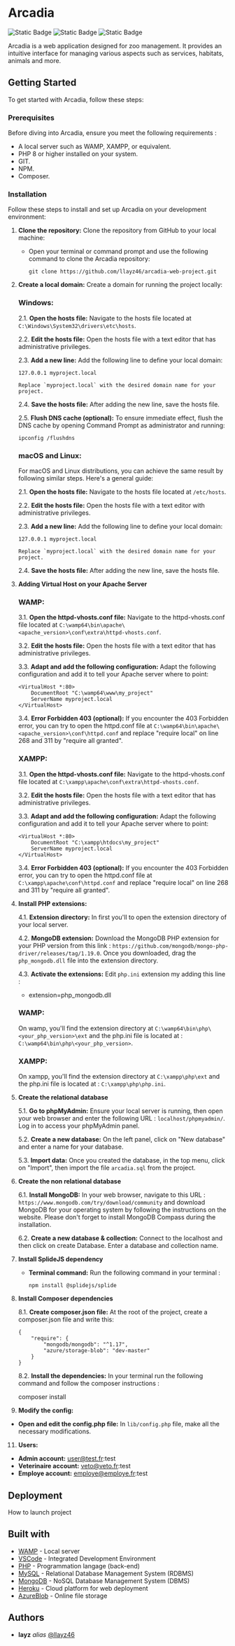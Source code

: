 # Arcadia

![Static Badge](https://img.shields.io/badge/MADES_WITH-MYSQL-%234479a1?style=for-the-badge&labelColor=%236ca4cc&link=llayz.fr) ![Static Badge](https://img.shields.io/badge/MADES_WITH-MONGODB-%2300ED64?style=for-the-badge&labelColor=0DAA4F&link=llayz.fr) ![Static Badge](https://img.shields.io/badge/MADES_WITH-PHP-%2345a4b8?style=for-the-badge&labelColor=%2338c1d0&link=llayz.fr) 

Arcadia is a web application designed for zoo management. It provides an intuitive interface for managing various aspects such as services, habitats, animals and more.

## Getting Started

To get started with Arcadia, follow these steps:

### Prerequisites

Before diving into Arcadia, ensure you meet the following requirements :

- A local server such as WAMP, XAMPP, or equivalent.
- PHP 8 or higher installed on your system.
- GIT.
- NPM.
- Composer.

### Installation

Follow these steps to install and set up Arcadia on your development environment:

1.  **Clone the repository:** Clone the repository from GitHub to your local machine:

    - Open your terminal or command prompt and use the following command to clone the Arcadia repository:

        ```
        git clone https://github.com/llayz46/arcadia-web-project.git
        ```

2.  **Create a local domain:** Create a domain for running the project locally:

    ### Windows:

    2.1. **Open the hosts file:** Navigate to the hosts file located at `C:\Windows\System32\drivers\etc\hosts`.

    2.2. **Edit the hosts file:** Open the hosts file with a text editor that has administrative privileges.

    2.3. **Add a new line:** Add the following line to define your local domain:

        127.0.0.1 myproject.local

        Replace `myproject.local` with the desired domain name for your project.

    2.4. **Save the hosts file:** After adding the new line, save the hosts file.

    2.5. **Flush DNS cache (optional):** To ensure immediate effect, flush the DNS cache by opening Command Prompt as administrator and running:

        ipconfig /flushdns

    ### macOS and Linux:

    For macOS and Linux distributions, you can achieve the same result by following similar steps. Here's a general guide:

    2.1. **Open the hosts file:** Navigate to the hosts file located at `/etc/hosts`.

    2.2. **Edit the hosts file:** Open the hosts file with a text editor with administrative privileges.

    2.3. **Add a new line:** Add the following line to define your local domain:

        127.0.0.1 myproject.local

        Replace `myproject.local` with the desired domain name for your project.

    2.4. **Save the hosts file:** After adding the new line, save the hosts file.

3.  **Adding Virtual Host on your Apache Server**

    ### WAMP:

    3.1. **Open the httpd-vhosts.conf file:** Navigate to the httpd-vhosts.conf file located at `C:\wamp64\bin\apache\<apache_version>\conf\extra\httpd-vhosts.conf`.

    3.2. **Edit the hosts file:** Open the hosts file with a text editor that has administrative privileges.

    3.3. **Adapt and add the following configuration:** Adapt the following configuration and add it to tell your Apache server where to point:

        <VirtualHost *:80>
            DocumentRoot "C:\wamp64\www\my_project"
            ServerName myproject.local
        </VirtualHost>

    3.4. **Error Forbidden 403 (optional):** If you encounter the 403 Forbidden error, you can try to open the httpd.conf file at `C:\wamp64\bin\apache\<apache_version>\conf\httpd.conf` and replace "require local" on line 268 and 311 by "require all granted".

    ### XAMPP:

    3.1. **Open the httpd-vhosts.conf file:** Navigate to the httpd-vhosts.conf file located at `C:\xampp\apache\conf\extra\httpd-vhosts.conf`.

    3.2. **Edit the hosts file:** Open the hosts file with a text editor that has administrative privileges.

    3.3. **Adapt and add the following configuration:** Adapt the following configuration and add it to tell your Apache server where to point:

        <VirtualHost *:80>
            DocumentRoot "C:\xampp\htdocs\my_project"
            ServerName myproject.local
        </VirtualHost>

    3.4. **Error Forbidden 403 (optional):** If you encounter the 403 Forbidden error, you can try to open the httpd.conf file at `C:\xampp\apache\conf\httpd.conf` and replace "require local" on line 268 and 311 by "require all granted".

4.  **Install PHP extensions:**

    4.1. **Extension directory:** In first you'll to open the extension directory of your local server.

    4.2. **MongoDB extension:** Download the MongoDB PHP extension for your PHP version from this link : `https://github.com/mongodb/mongo-php-driver/releases/tag/1.19.0`. Once you downloaded, drag the `php_mongodb.dll` file into the extension directory.

    4.3. **Activate the extensions:** Edit `php.ini` extension my adding this line : 
    - extension=php_mongodb.dll

    ### WAMP:

    On wamp, you'll find the extension directory at `C:\wamp64\bin\php\<your_php_version>\ext` and the php.ini file is located at : `C:\wamp64\bin\php\<your_php_version>`.

    ### XAMPP:

    On xampp, you'll find the extension directory at `C:\xampp\php\ext` and the php.ini file is located at : `C:\xampp\php\php.ini`.

6.  **Create the relational database**

    5.1. **Go to phpMyAdmin:** Ensure your local server is running, then open your web browser and enter the following URL : `localhost/phpmyadmin/`. Log in to access your phpMyAdmin panel.

    5.2. **Create a new database:** On the left panel, click on "New database" and enter a name for your database.

    5.3. **Import data:** Once you created the database, in the top menu, click on "Import", then import the file `arcadia.sql` from the project.

7.  **Create the non relational database**

    6.1. **Install MongoDB:** In your web browser, navigate to this URL : `https://www.mongodb.com/try/download/community` and download MongoDB for your operating system by following the instructions on the website. Please don't forget to install MongoDB Compass during the installation.

    6.2. **Create a new database & collection:** Connect to the localhost and then click on create Database. Enter a database and collection name.

8.  **Install SplideJS dependency**

    - **Terminal command:** Run the following command in your terminal : 

        ```
        npm install @splidejs/splide
        ```

9.  **Install Composer dependencies**

    8.1. **Create composer.json file:** At the root of the project, create a composer.json file and write this: 

        {
            "require": {
                "mongodb/mongodb": "^1.17",
                "azure/storage-blob": "dev-master"
            }
        }

    8.2. **Install the dependencies:** In your terminal run the following command and follow the composer instructions :

    composer install

11.  **Modify the config:**

- **Open and edit the config.php file:** In `lib/config.php` file, make all the necessary modifications.

11.  **Users:**

- **Admin account:** user@test.fr:test
- **Veterinaire account:** veto@veto.fr:test
- **Employe account:** employe@employe.fr:test

## Deployment

How to launch project

## Built with

- [WAMP](https://www.wampserver.com/) - Local server
- [VSCode](https://code.visualstudio.com/) - Integrated Development Environment
- [PHP](https://www.php.net/) - Programmation langage (back-end)
- [MySQL](https://www.mysql.com/fr/) - Relational Database Management System (RDBMS)
- [MongoDB](https://www.mongodb.com/fr-fr) - NoSQL Database Management System (DBMS)
- [Heroku](https://www.heroku.com/) - Cloud platform for web deployment
- [AzureBlob](https://azure.microsoft.com/fr-fr/) - Online file storage

## Authors

- **layz** _alias_ [@llayz46](https://github.com/llayz46)

